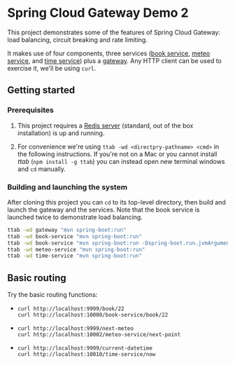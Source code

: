 # Spring Cloud Gateway Demo 2

This project demonstrates some of the features of Spring Cloud Gateway:
load balancing, circuit breaking and rate limiting.

It makes use of four components, three services
([book service](book-service/README.md), 
[meteo service](meteo-service/README.md), 
and 
[time service](time-service/README.md)) 
plus a 
[gateway](gateway/README.md). 
Any HTTP client can be used to exercise it, 
we'll be using `curl`.

## Getting started

### Prerequisites

1. This project requires a 
[Redis server](https://redis.io/)
(standard, out of the box installation)
is up and running.

2. For convenience we're using `ttab -wd <directpry-pathname> <cmd>` in the following instructions. 
If you're not on a Mac or you cannot install _ttab_ (`npm install -g ttab`) 
you can instead open new terminal windows and `cd` manually.

### Building and launching the system

After cloning this project you can `cd` to its top-level directory,
then build and launch the gateway and the services. Note that the book
service is launched twice to demonstrate load balancing.
```bash
ttab -wd gateway "mvn spring-boot:run"
ttab -wd book-service "mvn spring-boot:run"
ttab -wd book-service "mvn spring-boot:run -Dspring-boot.run.jvmArguments='-Dserver.port=10001'"
ttab -wd meteo-service "mvn spring-boot:run"
ttab -wd time-service "mvn spring-boot:run"
```

## Basic routing

Try the basic routing functions:

* `curl http://localhost:9999/book/22`   
  `curl http://localhost:10000/book-service/book/22` 
 
* `curl http://localhost:9999/next-meteo`  
  `curl http://localhost:10002/meteo-service/next-point`
  
* `curl http://localhost:9999/current-datetime`  
  `curl http://localhost:10010/time-service/now`
